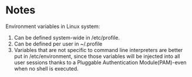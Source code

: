# Notes
Environment variables in Linux system:
1. Can be defined system-wide in /etc/profile.
2. Can be defined per user in ~/.profile
3. Variables that are not specific to command line interpreters are better put in 
/etc/environment, since those variables will be injected into all user sessions thanks to a Pluggable Authentication Module(PAM)-even when no shell is executed.


